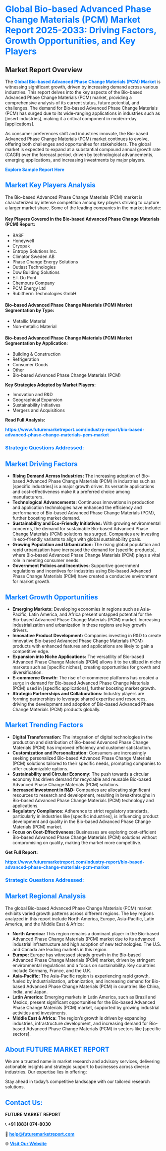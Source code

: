 <h1 style="color: #007BFF;">Global Bio-based Advanced Phase Change Materials (PCM) Market Report 2025-2033: Driving Factors, Growth Opportunities, and Key Players</h1>

<section id="overview">
<h2>Market Report Overview</h2>
<p>The <a href="https://www.futuremarketreport.com/industry-report/bio-based-advanced-phase-change-materials-pcm-market" style="color: #007BFF; text-decoration: none;"><strong>Global Bio-based Advanced Phase Change Materials (PCM) Market</strong></a> is witnessing significant growth, driven by increasing demand across various industries. This report delves into the key aspects of the Bio-based Advanced Phase Change Materials (PCM) market, providing a comprehensive analysis of its current status, future potential, and challenges. The demand for Bio-based Advanced Phase Change Materials (PCM) has surged due to its wide-ranging applications in industries such as [insert industries], making it a critical component in modern-day [applications].</p>
<p>As consumer preferences shift and industries innovate, the Bio-based Advanced Phase Change Materials (PCM) market continues to evolve, offering both challenges and opportunities for stakeholders. The global market is expected to expand at a substantial compound annual growth rate (CAGR) over the forecast period, driven by technological advancements, emerging applications, and increasing investments by major players.</p>
</section>

<section id="overview">
<p><a href="https://www.futuremarketreport.com/request-sample/reportId=116651" style="color: #007BFF; text-decoration: none;"><strong>Explore Sample Report Here</strong></a></p>
</section>

<section id="key-players">
<h2 style="color: #007BFF;">Market Key Players Analysis</h2>
<p>The Bio-based Advanced Phase Change Materials (PCM) market is characterized by intense competition among key players striving to capture a larger market share. Some of the leading companies in the market include:</p>
<h4>Key Players Covered in the Bio-based Advanced Phase Change Materials (PCM) Report:</h4>
<ul><li>BASF</li><li>Honeywell</li><li>Cryopak</li><li>Entropy Solutions Inc.</li><li>Climator Sweden AB</li><li>Phase Change Energy Solutions</li><li>Outlast Technologies</li><li>Dow Building Solutions</li><li>E.I. Du Pont</li><li>Chemours Company</li><li>PCM Energy Ltd</li><li>Rubitherm Technologies GmbH</li></ul>
<h4>Bio-based Advanced Phase Change Materials (PCM) Market Segmentation by Type:</h4>
<ul><li>Metallic Material</li><li>Non-metallic Material</li></ul>

<h4>Bio-based Advanced Phase Change Materials (PCM) Market Segmentation by Application:</h4>
<ul><li>Building &amp; Construction</li><li>Refrigeration</li><li>Consumer Goods</li><li>Other</li><li>Bio-based Advanced Phase Change Materials (PCM)</li></ul>
<p><strong>Key Strategies Adopted by Market Players:</strong></p>
<ul>
<li>Innovation and R&D</li>
<li>Geographical Expansion</li>
<li>Sustainability Initiatives</li>
<li>Mergers and Acquisitions</li>
</ul>
</section>

<section>
<p><strong>Read Full Analysis: </strong></p><a href="https://www.futuremarketreport.com/industry-report/bio-based-advanced-phase-change-materials-pcm-market" style="color: #007BFF; text-decoration: none;"><strong>https://www.futuremarketreport.com/industry-report/bio-based-advanced-phase-change-materials-pcm-market</strong></a>
<h3 style="color: #007BFF;">Strategic Questions Addressed:</h3>
</section>

<section id="driving-factors">
<h2 style="color: #007BFF;">Market Driving Factors</h2>
<ul>
<li><strong>Rising Demand Across Industries:</strong> The increasing adoption of Bio-based Advanced Phase Change Materials (PCM) in industries such as [specific industries] is a major growth driver. Its versatile applications and cost-effectiveness make it a preferred choice among manufacturers.</li>
<li><strong>Technological Advancements:</strong> Continuous innovations in production and application technologies have enhanced the efficiency and performance of Bio-based Advanced Phase Change Materials (PCM), further boosting market demand.</li>
<li><strong>Sustainability and Eco-Friendly Initiatives:</strong> With growing environmental concerns, the demand for sustainable Bio-based Advanced Phase Change Materials (PCM) solutions has surged. Companies are investing in eco-friendly variants to align with global sustainability goals.</li>
<li><strong>Growing Population and Urbanization:</strong> The rising global population and rapid urbanization have increased the demand for [specific products], where Bio-based Advanced Phase Change Materials (PCM) plays a vital role in meeting consumer needs.</li>
<li><strong>Government Policies and Incentives:</strong> Supportive government regulations and incentives for industries using Bio-based Advanced Phase Change Materials (PCM) have created a conducive environment for market growth.</li>
</ul>
</section>

<section id="growth-opportunities">
<h2 style="color: #007BFF;">Market Growth Opportunities</h2>
<ul>
<li><strong>Emerging Markets:</strong> Developing economies in regions such as Asia-Pacific, Latin America, and Africa present untapped potential for the Bio-based Advanced Phase Change Materials (PCM) market. Increasing industrialization and urbanization in these regions are key growth drivers.</li>
<li><strong>Innovative Product Development:</strong> Companies investing in R&D to create innovative Bio-based Advanced Phase Change Materials (PCM) products with enhanced features and applications are likely to gain a competitive edge.</li>
<li><strong>Expansion into Niche Applications:</strong> The versatility of Bio-based Advanced Phase Change Materials (PCM) allows it to be utilized in niche markets such as [specific niches], creating opportunities for growth and diversification.</li>
<li><strong>E-commerce Growth:</strong> The rise of e-commerce platforms has created a surge in demand for Bio-based Advanced Phase Change Materials (PCM) used in [specific applications], further boosting market growth.</li>
<li><strong>Strategic Partnerships and Collaborations:</strong> Industry players are forming partnerships to leverage shared expertise and resources, driving the development and adoption of Bio-based Advanced Phase Change Materials (PCM) products globally.</li>
</ul>
</section>

<section id="trending-factors">
<h2 style="color: #007BFF;">Market Trending Factors</h2>
<ul>
<li><strong>Digital Transformation:</strong> The integration of digital technologies in the production and distribution of Bio-based Advanced Phase Change Materials (PCM) has improved efficiency and customer satisfaction.</li>
<li><strong>Customization and Personalization:</strong> Consumers are increasingly seeking personalized Bio-based Advanced Phase Change Materials (PCM) solutions tailored to their specific needs, prompting companies to offer customizable options.</li>
<li><strong>Sustainability and Circular Economy:</strong> The push towards a circular economy has driven demand for recyclable and reusable Bio-based Advanced Phase Change Materials (PCM) solutions.</li>
<li><strong>Increased Investment in R&D:</strong> Companies are allocating significant resources to research and development, resulting in breakthroughs in Bio-based Advanced Phase Change Materials (PCM) technology and applications.</li>
<li><strong>Regulatory Compliance:</strong> Adherence to strict regulatory standards, particularly in industries like [specific industries], is influencing product development and quality in the Bio-based Advanced Phase Change Materials (PCM) market.</li>
<li><strong>Focus on Cost-Effectiveness:</strong> Businesses are exploring cost-efficient Bio-based Advanced Phase Change Materials (PCM) solutions without compromising on quality, making the market more competitive.</li>
</ul>
</section>

<section>
<p><strong>Get Full Report: </strong></p><a href="https://www.futuremarketreport.com/industry-report/bio-based-advanced-phase-change-materials-pcm-market" style="color: #007BFF; text-decoration: none;"><strong>https://www.futuremarketreport.com/industry-report/bio-based-advanced-phase-change-materials-pcm-market</strong></a>
<h3 style="color: #007BFF;">Strategic Questions Addressed:</h3>
</section>


<section id="regional-analysis">
<h2 style="color: #007BFF;">Market Regional Analysis</h2>
<p>The global Bio-based Advanced Phase Change Materials (PCM) market exhibits varied growth patterns across different regions. The key regions analyzed in this report include North America, Europe, Asia-Pacific, Latin America, and the Middle East & Africa:</p>
<ul>
<li><strong>North America:</strong> This region remains a dominant player in the Bio-based Advanced Phase Change Materials (PCM) market due to its advanced industrial infrastructure and high adoption of new technologies. The U.S. and Canada are leading markets in this region.</li>
<li><strong>Europe:</strong> Europe has witnessed steady growth in the Bio-based Advanced Phase Change Materials (PCM) market, driven by stringent environmental regulations and a focus on sustainability. Key countries include Germany, France, and the U.K.</li>
<li><strong>Asia-Pacific:</strong> The Asia-Pacific region is experiencing rapid growth, fueled by industrialization, urbanization, and increasing demand for Bio-based Advanced Phase Change Materials (PCM) in countries like China, India, and Japan.</li>
<li><strong>Latin America:</strong> Emerging markets in Latin America, such as Brazil and Mexico, present significant opportunities for the Bio-based Advanced Phase Change Materials (PCM) market, supported by growing industrial activities and investments.</li>
<li><strong>Middle East & Africa:</strong> The region’s growth is driven by expanding industries, infrastructure development, and increasing demand for Bio-based Advanced Phase Change Materials (PCM) in sectors like [specific sectors].</li>
</ul>
</section>

<footer>
<h2 style="color: #007BFF;">About FUTURE MARKET REPORT</h2>
<p>We are a trusted name in market research and advisory services, delivering actionable insights and strategic support to businesses across diverse industries. Our expertise lies in offering:</p>

<p>Stay ahead in today’s competitive landscape with our tailored research solutions.</p>

<h2 style="color: #007BFF;">Contact Us:</h2>
<p><strong>FUTURE MARKET REPORT</strong></p>
<p>📞 <strong>+91 (883) 074-8030</strong></p>
<p>📧 <strong><a href="mailto:help@futuremarketreport.com" style="color: #007BFF;">help@futuremarketreport.com</a></strong></p>
<p>🌐 <strong><a href="https://www.futuremarketreport.com/" style="color: #007BFF;">Visit Our Website</a></strong></p>
</footer>